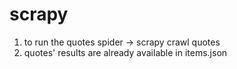 # scrapy

1. to run the quotes spider -> scrapy crawl quotes
2. quotes' results are already available in items.json
